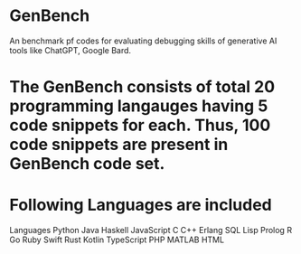 # GenBench
An benchmark pf codes for evaluating debugging skills of generative AI tools like ChatGPT, Google Bard.

# The GenBench consists of total 20 programming langauges having 5 code snippets for each. Thus, 100 code snippets are present in GenBench code set. 

# Following Languages are included
Languages
Python
Java
Haskell
JavaScript
C
C++
Erlang
SQL
Lisp
Prolog
R
Go
Ruby
Swift
Rust
Kotlin
TypeScript
PHP
MATLAB
HTML

